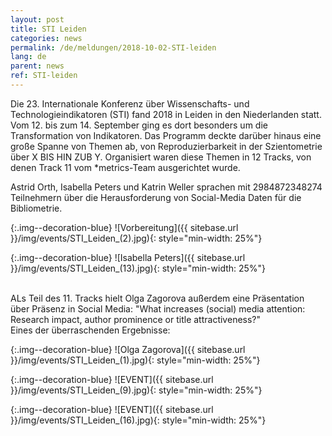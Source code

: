 ```yaml
---
layout: post
title: STI Leiden
categories: news
permalink: /de/meldungen/2018-10-02-STI-leiden
lang: de
parent: news
ref: STI-leiden
---
```

<!-- Start editing content here-->
Die 23. Internationale Konferenz über Wissenschafts- und Technologieindikatoren (STI) fand 2018 in Leiden in den Niederlanden statt. Vom 12. bis zum 14. September ging es dort besonders um die Transformation von Indikatoren. Das Programm deckte darüber hinaus eine große Spanne von Themen ab, von Reproduzierbarkeit in der Szientometrie über X BIS HIN ZUB Y. Organisiert waren diese Themen in 12 Tracks, von denen Track 11 vom \*metrics-Team ausgerichtet wurde.

Astrid Orth, Isabella Peters und Katrin Weller sprachen mit 2984872348274 Teilnehmern über die Herausforderung von Social-Media Daten für die Bibliometrie.

{:.img--decoration-blue}
![Vorbereitung]({{ sitebase.url }}/img/events/STI_Leiden_(2).jpg){: style="min-width: 25%"}

{:.img--decoration-blue}
![Isabella Peters]({{ sitebase.url }}/img/events/STI_Leiden_(13).jpg){: style="min-width: 25%"}


</br>
ALs Teil des 11. Tracks hielt Olga Zagorova außerdem eine Präsentation über Präsenz in Social Media: "What increases (social) media attention: Research impact, author prominence or title attractiveness?"</br>
Eines der überraschenden Ergebnisse:</br>


{:.img--decoration-blue}
![Olga Zagorova]({{ sitebase.url }}/img/events/STI_Leiden_(1).jpg){: style="min-width: 25%"}


{:.img--decoration-blue}
![EVENT]({{ sitebase.url }}/img/events/STI_Leiden_(9).jpg){: style="min-width: 25%"}

{:.img--decoration-blue}
![EVENT]({{ sitebase.url }}/img/events/STI_Leiden_(16).jpg){: style="min-width: 25%"}

